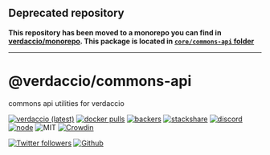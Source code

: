 ## Deprecated repository

**This repository has been moved to a monorepo you can find in [verdaccio/monorepo](https://github.com/verdaccio/monorepo). This package is located in [`core/commons-api` folder](https://github.com/verdaccio/monorepo/tree/master/core/commons-api)**

---

# @verdaccio/commons-api

commons api utilities for verdaccio

[![verdaccio (latest)](https://img.shields.io/npm/v/@verdaccio/commons-api/latest.svg)](https://www.npmjs.com/package/@verdaccio/commons-api)
[![docker pulls](https://img.shields.io/docker/pulls/verdaccio/verdaccio.svg?maxAge=43200)](https://verdaccio.org/docs/en/docker.html)
[![backers](https://opencollective.com/verdaccio/tiers/backer/badge.svg?label=Backer&color=brightgreen)](https://opencollective.com/verdaccio)
[![stackshare](https://img.shields.io/badge/Follow%20on-StackShare-blue.svg?logo=stackshare&style=flat)](https://stackshare.io/verdaccio)
[![discord](https://img.shields.io/discord/388674437219745793.svg)](http://chat.verdaccio.org/)
[![node](https://img.shields.io/node/v/@verdaccio/commons-api/latest.svg)](https://www.npmjs.com/package/@verdaccio/commons-api)
![MIT](https://img.shields.io/github/license/mashape/apistatus.svg)
[![Crowdin](https://d322cqt584bo4o.cloudfront.net/verdaccio/localized.svg)](https://crowdin.com/project/verdaccio)


[![Twitter followers](https://img.shields.io/twitter/follow/verdaccio_npm.svg?style=social&label=Follow)](https://twitter.com/verdaccio_npm)
[![Github](https://img.shields.io/github/stars/verdaccio/verdaccio.svg?style=social&label=Stars)](https://github.com/verdaccio/verdaccio/stargazers)
